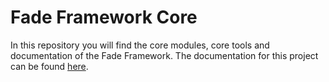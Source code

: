 # Fade Framework Core

In this repository you will find the core modules, core tools and documentation of the Fade Framework.
The documentation for this project can be found [here](./documentation/index.md).

